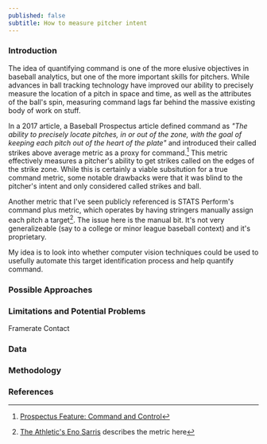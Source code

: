 ```yaml
---
published: false
subtitle: How to measure pitcher intent
---
```

### Introduction
The idea of quantifying command is one of the more elusive objectives in baseball analytics, but one of the more important skills for pitchers. While advances in ball tracking technology have improved our ability to precisely measure the location of a pitch in space and time, as well as the attributes of the ball's spin, measuring command lags far behind the massive existing body of work on stuff.

In a 2017 article, a Baseball Prospectus article defined command as _"The ability to precisely locate pitches, in or out of the zone, with the goal of keeping each pitch out of the heart of the plate"_ and introduced their called strikes above average metric as a proxy for command.[^1] This metric effectively measures a pitcher's ability to get strikes called on the edges of the strike zone. While this is certainly a viable subsitution for a true command metric, some notable drawbacks were that it was blind to the pitcher's intent and only considered called strikes and ball. 

Another metric that I've seen publicly referenced is STATS Perform's command plus metric, which operates by having stringers manually assign each pitch a target[^2]. The issue here is the manual bit. It's not very generalizeable (say to a college or minor league baseball context) and it's proprietary.

My idea is to look into whether computer vision techniques could be used to usefully automate this target identification process and help quantify command.

### Possible Approaches


### Limitations and Potential Problems
Framerate
Contact

### Data


### Methodology


### References
[^1]: [Prospectus Feature: Command and Control](https://www.baseballprospectus.com/news/article/31022/prospectus-feature-command-and-control/)
[^2]: [The Athletic's Eno Sarris](https://theathletic.com/1646799/2020/03/04/sarris-whats-more-important-for-a-pitcher-command-or-stuff/) describes the metric here
